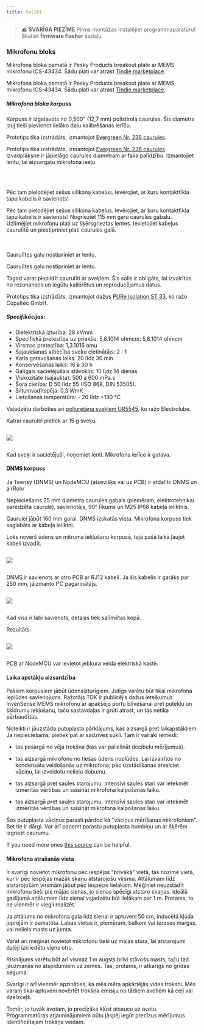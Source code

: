 ```yaml
---
title: Salikt
---
```

> ⚠️ **SVARĪGA PIEZĪME**
Pirms montāžas instalējiet programmaparatūru!
Skatiet __firmware flasher__ sadaļu.


### Mikrofonu bloks

Mikrofona bloka pamatā ir Pesky Products breakout plate ar MEMS mikrofonu ICS-43434. Šādu plati var atrast [Tindie marketplace](https://www.tindie.com/products/onehorse/ics43434-i2s-digital-microphone/).

Mikrofona bloka pamatā ir Pesky Products breakout plate ar MEMS mikrofonu ICS-43434. Šādu plati var atrast [Tindie marketplace](https://www.tindie.com/products/onehorse/ics43434-i2s-digital-microphone/).


##### Mikrofona bloka korpuss
Korpuss ir izgatavots no 0,500" (12,7 mm) polistirola caurules. Šis diametrs ļauj tieši pievienot lielāko daļu kalibrēšanas ierīču.

Prototips tika izstrādāts, izmantojot [Evergreen Nr. 236 caurules](https://evergreenscalemodels.com/products/236-500-12-7mm-od-white-polystyrene-tubing).

Prototips tika izstrādāts, izmantojot [Evergreen Nr. 236 caurules](https://evergreenscalemodels.com/products/236-500-12-7mm-od-white-polystyrene-tubing).
<br>
Izvadplāksne ir jāpielāgo caurules diametram ar faila palīdzību. Izmantojiet lentu, lai aizsargātu mikrofona ieeju.
<br>

<br>
<br>

Pēc tam pielodējiet sešus silikona kabeļus. Ievērojiet, ar kuru kontakttīkla tapu kabelis ir savienots!

Pēc tam pielodējiet sešus silikona kabeļus. Ievērojiet, ar kuru kontakttīkla tapu kabelis ir savienots!
Nogrieziet 115 mm garu caurules gabalu.
<br>
Uzlīmējiet mikrofonu plati uz šķērsgrieztas lentes. Ievietojiet kabeļus caurulītē un piestipriniet plati caurules galā.
<br>
<br>
<br>

Caurulītes galu nostipriniet ar lentu.

Caurulītes galu nostipriniet ar lentu.

Tagad varat piepildīt caurulīti ar sveķiem. Šis solis ir obligāts, lai izvairītos no rezonanses un iegūtu kalibrētus un reproducējamus datus.

Prototips tika izstrādāts, izmantojot dažus [PURe Isolation ST 33](https://www.buerklin.com/en/Polyurethane-cast-resin-black-Copaltec-PURe-Isolation-ST-33/p/12L5900), ko ražo Copaltec GmbH.

##### Specifikācijas:
* Dielektriskā izturība: 28 kVmm
* Specifiskā pretestība uz priekšu: 5,8.1014 ohmcm: 5,8.1014 ohmcm
* Virsmas pretestība: 1,3.1016 omu
* Sajaukšanas attiecība sveķu cietinātājs: 2 : 1
* Katla gatavošanas laiks: 20 līdz 30 min.
* Konservēšanas laiks: 16 à 30 h
* Galīgais sacietējušais stāvoklis: 10 līdz 14 dienas
* Viskozitāte (sajaukta): 500 à 600 mPa.s
* Šora cietība: D 50 līdz 55 (ISO 868, DIN 53505).
* Siltumvadītspēja: 0,3 WmK
* Lietošanas temperatūra: - 20 līdz +130 °C


Vajadzētu darboties arī [poliuretāna sveķiem UR5545](https://electrolube.com/wp-content/uploads/2019/11/044-UR5545A-SDS1525.pdf), ko ražo Electrolube.

Katrai caurulei pietiek ar 15 g sveķu.

<img src="..docsdnmsdnms-noise-measuring-microphone-inside-tube.jpg" style="display:block; margin: 2em 0" loading="lazy">

Kad sveķi ir sacietējuši, noņemiet lenti. Mikrofona ierīce ir gatava.



#### DNMS korpuss

Ja Teensy (DNMS) un NodeMCU (atsevišķs vai uz PCB) ir atdalīti: DNMS un airRohr

Nepieciešams 25 mm diametra caurules gabals (piemēram, elektrotehnikai paredzēta caurule), savienotājs, 90° līkums un M25 IP68 kabeļa ieliktnis.

Caurulei jābūt 160 mm garai. DNMS izskatās vieta. Mikrofona korpuss tiek saglabāts ar kabeļa ieliktni.

Loks novērš ūdens un mitruma iekļūšanu korpusā, tajā pašā laikā ļaujot kabeli izvadīt.

<img src="..docsdnmsdnms-noise-measuring-housing.jpg" style="margin: 1em 0" loading="lazy">

DNMS ir savienots ar otro PCB ar RJ12 kabeli. Ja šis kabelis ir garāks par 250 mm, jāizmanto I²C pagarinātājs.

<img src="..docsdnmsdnms-noise-measuring-sensor-kit.jpg" style="margin: 1em 0" loading="lazy">

Kad viss ir labi savienots, detaļas tiek salīmētas kopā.

Rezultāts:

<img src="..docsdnmsdnms-noise-measuring-dn40-result.jpg" style="margin: 1em 0" loading="lazy">

PCB ar NodeMCU var ievietot jebkura veida elektriskā kastē.


#### Laika apstākļu aizsardzība

Pašiem korpusiem jābūt ūdensizturīgiem. Jutīgs varētu būt tikai mikrofona ieplūdes savienojums. Ražotājs TDK ir publicējis dažus ieteikumus InvenSense MEMS mikrofonu ar apakšējo portu blīvēšanai pret putekļu un šķidrumu iekļūšanu, taču sastāvdaļas ir grūti atrast, un tās netika pārbaudītas.

Noteikti ir jāuzstāda putuplasta pārklājums, kas aizsargā pret laikapstākļiem. Ja nepieciešams, pietiek pat ar sadzīves sūkli. Tam ir vairāki iemesli:
* tas pasargā no vēja trokšņa (kas var palielināt decibelu mērījumus).
* tas aizsargā mikrofonu no tiešas ūdens noplūdes. Lai izvairītos no kondensāta veidošanās uz mikrofona, pēc uzstādīšanas atvelciet vāciņu, lai izveidotu nelielu dobumu.
* tas aizsargā pret saules starojumu. Intensīvi saules stari var ietekmēt izmērītās vērtības un saīsināt mikrofona kalpošanas laiku.

* tas aizsargā pret saules starojumu. Intensīvi saules stari var ietekmēt izmērītās vērtības un saīsināt mikrofona kalpošanas laiku.

Šos putuplasta vāciņus parasti pārdod kā "vāciņus mērīšanas mikrofoniem". Bet tie ir dārgi. Var arī paņemt parastu putuplasta bumbiņu un ar šķērēm izgriezt caurumu.

If you need more ones [this source](https://de.aliexpress.com/item/32357483926.html?gps-id=pcStoreJustForYou&scm=1007.23125.137358.0&scm_id=1007.23125.137358.0&scm-url=1007.23125.137358.0&pvid=6cc8dfcd-974e-4fde-9dc9-6444c37a9069&spm=a2g0o.store_home.smartJustForYou_148437547.2
) can be helpful.

#### Mikrofona atrašanās vieta

Ir svarīgi novietot mikrofonu pēc iespējas "brīvākā" vietā, tas nozīmē vietā, kur ir pēc iespējas mazāk skaņu atstarojošu virsmu. Attālumam līdz atstarojošām virsmām jābūt pēc iespējas lielākam. Mēģiniet neuzstādīt mikrofonu tieši pie mājas sienas, jo sienas spēcīgi atstaro skaņas.  Ideālā gadījumā attālumam līdz sienai vajadzētu būt lielākam par 1 m. Protams, to ne vienmēr ir viegli realizēt.

Ja attālums no mikrofona gala līdz sienai ir aptuveni 50 cm, inducētā kļūda joprojām ir pamatota. Labas vietas ir, piemēram, balkoni vai terases margas, vai neliels masts uz jumta.

Varat arī mēģināt novietot mikrofonu tieši uz mājas stūra, lai atstarojumi daļēji izkliedētu viens otru.

Risinājums varētu būt arī vismaz 1 m augsts brīvi stāvošs masts, taču tad jāuzmanās no atspīdumiem uz zemes. Tas, protams, ir atkarīgs no grīdas seguma.

Svarīgi ir arī vienmēr apzināties, ka mēs mēra apkārtējās vides troksni.  Mēs varam tikai aptuveni novērtēt trokšņa emisiju no tādiem avotiem kā ceļi vai dzelzceļš.

Tomēr, jo tuvāk avotam, jo precīzāka kļūst atsauce uz avotu. Programmatūras atjauninājumiem būtu jāspēj iegūt precīzus mērījumus identificētajam trokšņa veidam.

<br>
<br>
